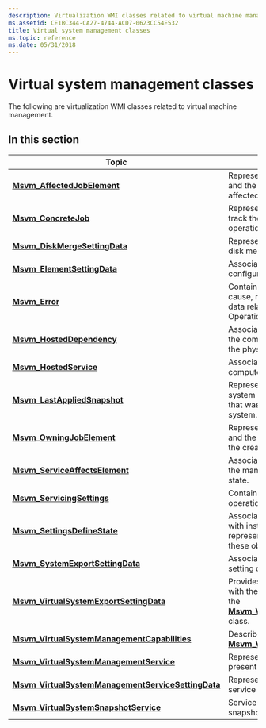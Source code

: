 ```yaml
---
description: Virtualization WMI classes related to virtual machine management.
ms.assetid: CE1BC344-CA27-4744-ACD7-0623CC54E532
title: Virtual system management classes
ms.topic: reference
ms.date: 05/31/2018
---
```


# Virtual system management classes

The following are virtualization WMI classes related to virtual machine management.

## In this section



| Topic                                                                                                                | Description                                                                                                                                                                                                                                                          |
|----------------------------------------------------------------------------------------------------------------------|----------------------------------------------------------------------------------------------------------------------------------------------------------------------------------------------------------------------------------------------------------------------|
| [**Msvm\_AffectedJobElement**](msvm-affectedjobelement.md)<br/>                                               | Represents an association between a job and the managed element that may be affected by its execution.<br/>                                                                                                                                                    |
| [**Msvm\_ConcreteJob**](msvm-concretejob.md)<br/>                                                             | Represents a unit of work and is used to track the progress of asynchronous operations.<br/>                                                                                                                                                                   |
| [**Msvm\_DiskMergeSettingData**](msvm-diskmergesettingdata.md)<br/>                                           | Represents the configuration state of the disk merge settings for a virtual machine.<br/>                                                                                                                                                                      |
| [**Msvm\_ElementSettingData**](msvm-elementsettingdata.md)<br/>                                               | Associates a managed element with its configuration data.<br/>                                                                                                                                                                                                 |
| [**Msvm\_Error**](msvm-error.md)<br/>                                                                         | Contains information about the severity, cause, recommended actions, and other data related to the failure of a CIM Operation.<br/>                                                                                                                            |
| [**Msvm\_HostedDependency**](msvm-hosteddependency.md)<br/>                                                   | Associates a virtual machine instance with the computer system object that represents the physical, hosting system.<br/>                                                                                                                                       |
| [**Msvm\_HostedService**](msvm-hostedservice.md)<br/>                                                         | Associates a service with its hosting computer system.<br/>                                                                                                                                                                                                    |
| [**Msvm\_LastAppliedSnapshot**](msvm-lastappliedsnapshot.md)<br/>                                             | Represents an association between a virtual system and the setting data of the snapshot that was most recently applied to the virtual system.<br/>                                                                                                             |
| [**Msvm\_OwningJobElement**](msvm-owningjobelement.md)<br/>                                                   | Represents an association between a job and the managed element responsible for the creation of the job.<br/>                                                                                                                                                  |
| [**Msvm\_ServiceAffectsElement**](msvm-serviceaffectselement.md)<br/>                                         | Associates a virtual machine instance with the management service that controls its state.<br/>                                                                                                                                                                |
| [**Msvm\_ServicingSettings**](msvm-servicingsettings.md)<br/>                                                 | Contains settings used during servicing operations.<br/>                                                                                                                                                                                                       |
| [**Msvm\_SettingsDefineState**](msvm-settingsdefinestate.md)<br/>                                             | Associates a virtual machine and its devices with instances of [**CIM\_SettingData**](/previous-versions//cc136911(v=vs.85)) that represent the current settings that apply to these objects.<br/>                                                                               |
| [**Msvm\_SystemExportSettingData**](msvm-systemexportsettingdata.md)<br/>                                     | Associates a virtual machine and its export setting data.<br/>                                                                                                                                                                                                 |
| [**Msvm\_VirtualSystemExportSettingData**](msvm-virtualsystemexportsettingdata.md)<br/>                       | Provides additional information to be used with the [**ExportSystemDefinition**](exportsystemdefinition-msvm-virtualsystemmanagementservice.md) method of the [**Msvm\_VirtualSystemManagementService**](msvm-virtualsystemmanagementservice.md) class.<br/> |
| [**Msvm\_VirtualSystemManagementCapabilities**](msvm-virtualsystemmanagementcapabilities.md)<br/>             | Describes the capabilities of the associated [**Msvm\_VirtualSystemManagementService**](msvm-virtualsystemmanagementservice.md).<br/>                                                                                                                         |
| [**Msvm\_VirtualSystemManagementService**](msvm-virtualsystemmanagementservice.md)<br/>                       | Represents the virtualization service present on a single host system.<br/>                                                                                                                                                                                    |
| [**Msvm\_VirtualSystemManagementServiceSettingData**](msvm-virtualsystemmanagementservicesettingdata.md)<br/> | Represents the settings for the virtualization service present on a single host system.<br/>                                                                                                                                                                   |
| [**Msvm\_VirtualSystemSnapshotService**](msvm-virtualsystemsnapshotservice.md)<br/>                           | Service to create, apply, and destroy snapshots of virtual machines.<br/>                                                                                                                                                                                      |



 

 

